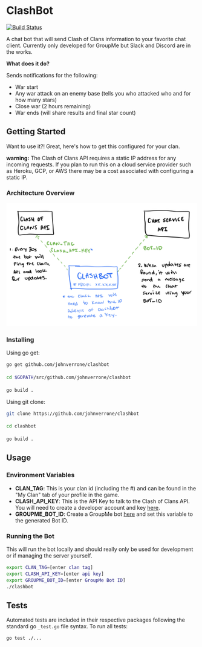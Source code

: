 # ClashBot

[![Build Status](https://travis-ci.org/johnverrone/ClashBot.svg?branch=master)](https://travis-ci.org/johnverrone/ClashBot)

A chat bot that will send Clash of Clans information to your favorite chat client. Currently only developed for GroupMe but Slack and Discord are in the works.

**What does it do?**

Sends notifications for the following:

- War start
- Any war attack on an enemy base (tells you who attacked who and for how many stars)
- Close war (2 hours remaining)
- War ends (will share results and final star count)

## Getting Started

Want to use it?! Great, here's how to get this configured for your clan.

**warning:** The Clash of Clans API requires a static IP address for any incoming requests. If you plan to run this on a cloud service provider such as Heroku, GCP, or AWS there may be a cost associated with configuring a static IP.

### Architecture Overview

![architecture](./docs/architecture.jpeg)

### Installing

Using go get:

```bash
go get github.com/johnverrone/clashbot

cd $GOPATH/src/github.com/johnverrone/clashbot

go build .
```

Using git clone:

```bash
git clone https://github.com/johnverrone/clashbot

cd clashbot

go build .
```

## Usage

### Environment Variables

- **CLAN_TAG**: This is your clan id (including the #) and can be found in the "My Clan" tab of your profile in the game.
- **CLASH_API_KEY**: This is the API Key to talk to the Clash of Clans API. You will need to create a developer account and key [here](https://developer.clashofclans.com/#/new-key).
- **GROUPME_BOT_ID**: Create a GroupMe bot [here](https://dev.groupme.com/bots) and set this variable to the generated Bot ID.

### Running the Bot

This will run the bot locally and should really only be used for development or if managing the server yourself.

```bash
export CLAN_TAG=[enter clan tag]
export CLASH_API_KEY=[enter api key]
export GROUPME_BOT_ID=[enter GroupMe Bot ID]
./clashbot
```

## Tests

Automated tests are included in their respective packages following the standard go `_test.go` file syntax. To run all tests:

```bash
go test ./...
```
